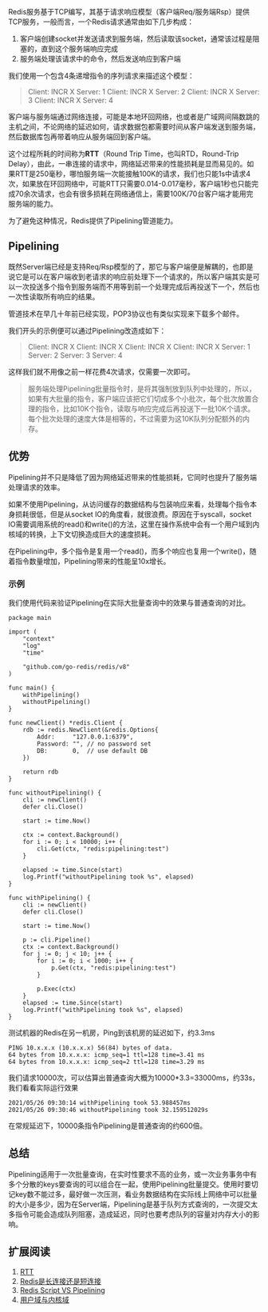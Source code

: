 Redis服务基于TCP编写，其基于请求响应模型（客户端Req/服务端Rsp）提供TCP服务，一般而言，一个Redis请求通常由如下几步构成：

1. 客户端创建socket并发送请求到服务端，然后读取该socket，通常该过程是阻塞的，直到这个服务端响应完成
2. 服务端处理该请求中的命令，然后发送响应到客户端

我们使用一个包含4条递增指令的序列请求来描述这个模型：

> Client: INCR X
> Server: 1
> Client: INCR X
> Server: 2
> Client: INCR X
> Server: 3
> Client: INCR X
> Server: 4

客户端与服务端通过网络连接，可能是本地环回网络，也或者是广域网间隔数跳的主机之间，不论网络的延迟如何，请求数据包都需要时间从客户端发送到服务端，然后数据库包再带着响应从服务端回到客户端。

这个过程所耗的时间称为**RTT**（Round Trip Time，也叫RTD，Round-Trip Delay），由此，一串连接的请求中，网络延迟带来的性能损耗是显而易见的。如果RTT是250毫秒，哪怕服务端一次能接触100K的请求，我们也只能1s中请求4次，如果放在环回网络中，可能RTT只需要0.014-0.017毫秒，客户端1秒也只能完成70余次请求，也会有很多损耗在网络通信上，需要100K/70台客户端才能用完服务端的能力。

为了避免这种情况，Redis提供了Pipelining管道能力。

## Pipelining

既然Server端已经是支持Req/Rsp模型的了，那它与客户端便是解耦的，也即是说它是可以在客户端收到老请求的响应前处理下一个请求的，所以客户端其实是可以一次投送多个指令到服务端而不用等到前一个处理完成后再投送下一个，然后也一次性读取所有响应的结果。

管道技术在早几十年前已经实现，POP3协议也有类似实现来下载多个邮件。

我们开头的示例便可以通过Pipelining改造成如下：

> Client: INCR X
> Client: INCR X
> Client: INCR X
> Client: INCR X
> Server: 1
> Server: 2
> Server: 3
> Server: 4

这样我们就不用像之前一样花费4次请求，仅需要一次即可。

> 服务端处理Pipelining批量指令时，是将其强制放到队列中处理的，所以，如果有大批量的指令，客户端应该把它们切成多个小批次，每个批次放置合理的指令，比如10K个指令，读取与响应完成后再投送下一批10K个请求。每个批次处理的速度大体是相等的，不过需要为这10K队列分配额外的内存。

## 优势

Pipelining并不只是降低了因为网络延迟带来的性能损耗，它同时也提升了服务端处理请求的效率。

如果不使用Pipelining，从访问缓存的数据结构与包装响应来看，处理每个指令本身损耗很低，但是从socket IO的角度看，就很浪费。原因在于syscall，socket IO需要调用系统的read()和write()的方法，这里在操作系统中会有一个用户域到内核域的转换，上下文切换造成巨大的速度损耗。

在Pipelining中，多个指令是复用一个read()，而多个响应也复用一个write()，随着指令数量增加，Pipelining带来的性能呈10x增长。

### 示例

我们使用代码来验证Pipelining在实际大批量查询中的效果与普通查询的对比。

```golang
package main

import (
	"context"
	"log"
	"time"

	"github.com/go-redis/redis/v8"
)

func main() {
	withPipelining()
	withoutPipelining()
}

func newClient() *redis.Client {
	rdb := redis.NewClient(&redis.Options{
		Addr:     "127.0.0.1:6379",
		Password: "", // no password set
		DB:       0,  // use default DB
	})

	return rdb
}

func withoutPipelining() {
	cli := newClient()
	defer cli.Close()

	start := time.Now()

	ctx := context.Background()
	for i := 0; i < 10000; i++ {
		cli.Get(ctx, "redis:pipelining:test")
	}

	elapsed := time.Since(start)
	log.Printf("withoutPipelining took %s", elapsed)
}

func withPipelining() {
	cli := newClient()
	defer cli.Close()

	start := time.Now()

	p := cli.Pipeline()
	ctx := context.Background()
	for j := 0; j < 10; j++ {
		for i := 0; i < 1000; i++ {
			p.Get(ctx, "redis:pipelining:test")
		}

		p.Exec(ctx)
	}
	elapsed := time.Since(start)
	log.Printf("withPipelining took %s", elapsed)
}
```

测试机器的Redis在另一机房，Ping到该机房的延迟如下，约3.3ms

```shell
PING 10.x.x.x (10.x.x.x) 56(84) bytes of data.
64 bytes from 10.x.x.x: icmp_seq=1 ttl=128 time=3.41 ms
64 bytes from 10.x.x.x: icmp_seq=2 ttl=128 time=3.29 ms
```

我们请求10000次，可以估算出普通查询大概为10000*3.3=33000ms，约33s，我们看看实际运行效果

```shell
2021/05/26 09:30:14 withPipelining took 53.988457ms
2021/05/26 09:30:46 withoutPipelining took 32.159512029s
```

在常规延迟下，10000条指令Pipelining是普通查询的约600倍。

## 总结

Pipelining适用于一次批量查询，在实时性要求不高的业务，或一次业务事务中有多个分散的keys要查询的可以组合在一起，使用Pipelining批量提交。使用时要切记key数不能过多，最好做一次压测，看业务数据结构在实际线上网络中可以批量的大小是多少，因为在Server端，Pipelining是基于队列方式查询的，一次提交太多指令可能会造成队列阻塞，造成延迟，同时也要考虑队列的容量对内存大小的影响。

## 扩展阅读

1. [RTT](https://en.wikipedia.org/wiki/Round-trip_delay)
2. [Redis是长连接还是短连接](./short-or-long-connection.md)
3. [Redis Script VS Pipelining](./script-vs-pipelining.md)
4. [用户域与内核域](../os/userland-vs-kernal.md)